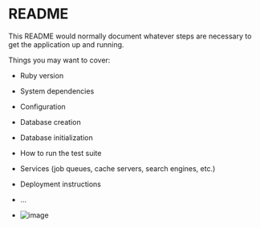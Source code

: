 # README

This README would normally document whatever steps are necessary to get the
application up and running.

Things you may want to cover:

* Ruby version

* System dependencies

* Configuration

* Database creation

* Database initialization

* How to run the test suite

* Services (job queues, cache servers, search engines, etc.)

* Deployment instructions

* ...

* ![image](https://github.com/AbuTalha3/Hello-Rails/assets/127955219/fb948fe2-14f4-4947-8e52-bad542944687)


